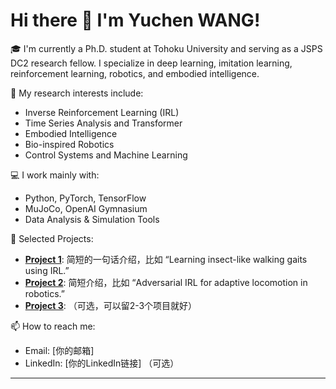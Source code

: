 <!--
**wangyuchen0217/wangyuchen0217** is a ✨ _special_ ✨ repository because its `README.md` (this file) appears on your GitHub profile.

Here are some ideas to get you started:

- 🔭 I’m currently working on ...
- 🌱 I’m currently learning ...
- 👯 I’m looking to collaborate on ...
- 🤔 I’m looking for help with ...
- 💬 Ask me about ...
- 📫 How to reach me: ...
- 😄 Pronouns: ...
- ⚡ Fun fact: ...
-->
# Hi there 👋 I'm Yuchen WANG!

🎓 I'm currently a Ph.D. student at Tohoku University and serving as a JSPS DC2 research fellow. I specialize in deep learning, imitation learning, reinforcement learning, robotics, and embodied intelligence.

🔬 My research interests include:
- Inverse Reinforcement Learning (IRL)
- Time Series Analysis and Transformer
- Embodied Intelligence
- Bio-inspired Robotics
- Control Systems and Machine Learning

💻 I work mainly with:
- Python, PyTorch, TensorFlow
- MuJoCo, OpenAI Gymnasium
- Data Analysis & Simulation Tools

🚀 Selected Projects:
- [**Project 1**](链接): 简短的一句话介绍，比如 “Learning insect-like walking gaits using IRL.”
- [**Project 2**](链接): 简短介绍，比如 “Adversarial IRL for adaptive locomotion in robotics.”
- [**Project 3**](链接): （可选，可以留2-3个项目就好）

📫 How to reach me:
- Email: [你的邮箱]
- LinkedIn: [你的LinkedIn链接] （可选）

---


